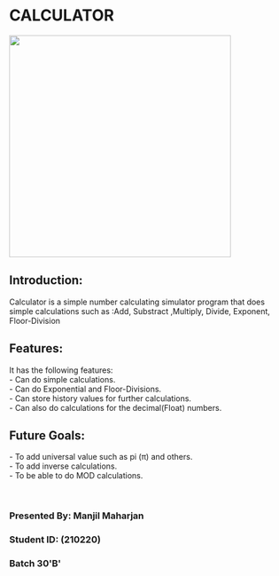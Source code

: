 # CALCULATOR  <br>

<img src="https://imgur.com/PuVmOsd.jpg" height="400">

## Introduction: <br>
<p>
Calculator is a simple number calculating simulator program that does simple calculations such as :Add, Substract ,Multiply, Divide, Exponent, Floor-Division <br>
</p>

## Features: <br>
<p>
    It has the following features: <br>
- Can do simple calculations. <br>
- Can do Exponential and Floor-Divisions. <br>
- Can store  history values for further calculations. <br>
- Can also do calculations for the decimal(Float) numbers. <br>
</p>

## Future Goals: <br>
<p>
- To add universal value such as pi (π) and others. <br>
- To add inverse calculations. <br>
- To be able to do MOD calculations. <br>
</p>
<br>

### Presented By: Manjil Maharjan 
### Student ID: (210220)  
### Batch 30'B'  





